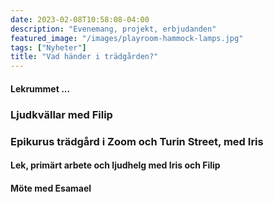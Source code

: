 ```yaml
---
date: 2023-02-08T10:58:08-04:00
description: "Evenemang, projekt, erbjudanden"
featured_image: "/images/playroom-hammock-lamps.jpg"
tags: ["Nyheter"]
title: "Vad händer i trädgården?"
---
```


#### Lekrummet ...  

### Ljudkvällar med Filip  

### Epikurus trädgård i Zoom och Turin Street, med Iris  

#### Lek, primärt arbete och ljudhelg med Iris och Filip  

#### Möte med Esamael  

